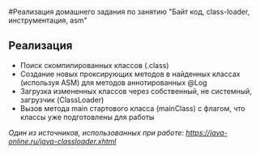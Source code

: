 #Реализация домашнего задания по занятию "Байт код, class-loader, инструментация, asm"

## Реализация

- Поиск скомпилированных классов (.class)
- Создание новых проксирующих методов в найденных классах (используя ASM) для методов аннотированных @Log
- Загрузка измененных классов через собственный, не системный, загрузчик (ClassLoader)
- Вызов метода main стартового класса (mainClass) с флагом, что классы уже подготовлены для работы

_Один из источников, использованных при работе: https://java-online.ru/java-classloader.xhtml_